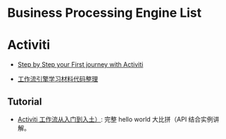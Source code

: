 # Business Processing Engine List

# Activiti

- [Step by Step your First journey with Activiti](https://parg.co/Uc9)

- [工作流引擎学习材料代码整理](https://gitee.com/flyPiglet/ActivitiStudy/tree/master)

## Tutorial

- [Activiti 工作流从入门到入土）](https://mp.weixin.qq.com/s/Uw_CZ3U1g2p0q0pgj3nIig): 完整 hello world 大比拼（API 结合实例讲解。
